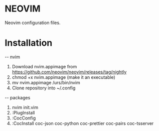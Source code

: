 # NEOVIM

Neovim configuration files.

# Installation

-- nvim
1. Download nvim.appimage from https://github.com/neovim/neovim/releases/tag/nightly
2. chmod +x nvim.appimage (make it an executable)
3. mv nvim.appimage /urs/bin/nvim
4. Clone repository into ~/.config

-- packages 
1. nvim init.vim
2. :PlugInstall
3. :CocConfig
4. :CocInstall coc-json coc-python coc-prettier coc-pairs coc-tsserver
